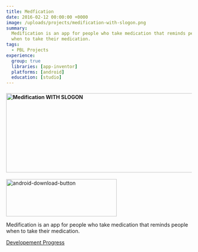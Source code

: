 ```yaml
---
title: Medfication
date: 2016-02-12 00:00:00 +0000
image: /uploads/projects/medification-with-slogon.png
summary:
  Medification is an app for people who take medication that reminds people
  when to take their medication.
tags:
  - PBL Projects
experience:
  group: true
  libraries: [app-inventor]
  platforms: [android]
  education: [studio]
---
```


<h4 style="text-align:left;"><img class="wp-image-668 size-full alignnone" src="https://10trowc.files.wordpress.com/2016/03/medification-with-slogon.png" alt="Medification WITH SLOGON" width="944" height="215" /></h4>

<p style="text-align:left;"><a href="https://github.com/tumble1999/Medification/raw/master/Medifircation.apk" rel="attachment wp-att-602"><img class="alignnone wp-image-602 size-medium" src="https://10trowc.files.wordpress.com/2016/02/android-download-button.png?w=300" alt="android-download-button" width="300" height="101" /></a></p>

Medification is an app for people who take medication that reminds people when to take their medication.

<p style="text-align:left;"><a href="https://10trowc.wordpress.com/category/medification/" target="_blank">Developement Progress</a></p>
